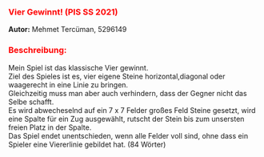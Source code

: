 <h3><span style="color:red">Vier Gewinnt! (PIS SS 2021)</h3>
<p><strong>Autor:</strong> Mehmet Tercüman, 5296149</p>

<h3><span style="color:red">Beschreibung:</h3>
Mein Spiel ist das klassische Vier gewinnt. <br>
Ziel des Spieles ist es, vier eigene Steine horizontal,diagonal 
oder waagerecht in eine Linie zu bringen. <br>
Gleichzeitig muss man aber auch verhindern, dass der Gegner nicht das Selbe 
schafft. <br>
Es wird abwecheselnd auf ein 7 x 7 Felder großes Feld Steine gesetzt, 
wird eine Spalte für ein Zug ausgewählt, rutscht der Stein bis zum unsersten
freien Platz in der Spalte. <br>
Das Spiel endet unentschieden, wenn alle Felder voll sind, ohne dass ein Spieler 
eine Viererlinie gebildet hat. (84 Wörter) <br>
